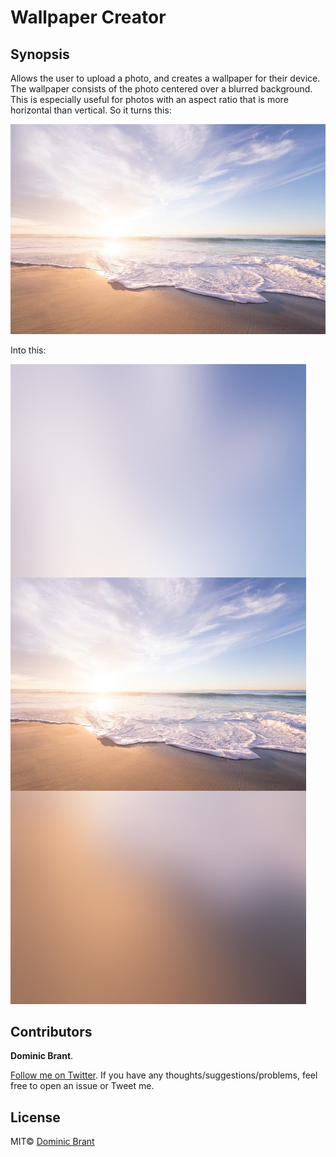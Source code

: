 # Wallpaper Creator

## Synopsis

Allows the user to upload a photo, and creates a wallpaper for their device. The wallpaper consists of the photo centered over a blurred background. This is especially useful for photos with an aspect ratio that is more horizontal than vertical. So it turns this:

![original image of red flowers in a vase](test.jpg)

Into this:

![wallpaper of red flowers in a vase](wallpaper.jpg)

## Contributors

**Dominic Brant**.

[Follow me on Twitter](https://twitter.com/dombrant). If you have any thoughts/suggestions/problems, feel free to open an issue or Tweet me.

## License

MIT© [Dominic Brant](https://dombrant.com)
